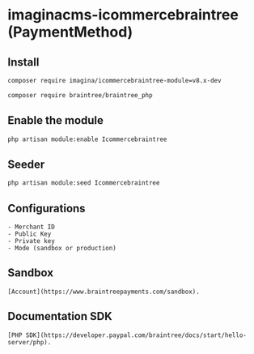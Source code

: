 # imaginacms-icommercebraintree (PaymentMethod)

## Install
```bash
composer require imagina/icommercebraintree-module=v8.x-dev
```

```bash
composer require braintree/braintree_php
```

## Enable the module
```bash
php artisan module:enable Icommercebraintree
```

## Seeder

```bash
php artisan module:seed Icommercebraintree
```

## Configurations
	- Merchant ID
    - Public Key
    - Private key
    - Mode (sandbox or production)

## Sandbox
	[Account](https://www.braintreepayments.com/sandbox).

## Documentation SDK
	[PHP SDK](https://developer.paypal.com/braintree/docs/start/hello-server/php).
